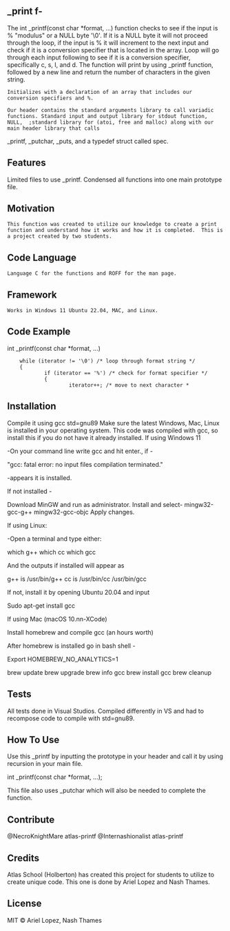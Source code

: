 ## _print f- 

The int _printf(const char *format, ...) function checks to see if the input is  % "modulus" or a NULL byte '\0'. If it is a NULL byte it will not proceed through the loop, if the input is % it will increment to the next input and check if it is a conversion specifier that is located in the array. Loop will go through each input following to see if it is a conversion specifier, specifically c, s, I, and d. The function will print by using _printf function, followed by a new line and return the number of characters in the given string.

	Initializes with a declaration of an array that includes our conversion specifiers and %.

	Our header contains the standard arguments library to call variadic functions. Standard input and output library for stdout function, NULL,  ;standard library for (atoi, free and malloc) along with our main header library that calls  
_printf, _putchar, _puts, and a typedef struct called spec. 

## Features

Limited files to use _printf. Condensed all functions into one main prototype file.

## Motivation

	This function was created to utilize our knowledge to create a print function and understand how it works and how it is completed.  This is a project created by two students.
		
## Code Language

	Language C for the functions and ROFF for the man page.
	
## Framework

	Works in Windows 11 Ubuntu 22.04, MAC, and Linux.
	

## Code Example

 int _printf(const char *format, ...)

        while (iterator != '\0') /* loop through format string */
        {
                if (iterator == '%') /* check for format specifier */
                {
                        iterator++; /* move to next character *

## Installation

Compile it using gcc std=gnu89
Make sure the latest Windows, Mac, Linux is installed in your operating system. This code was compiled with gcc, so install this if you do not have it already installed. If using Windows 11

-On your command line write gcc and hit enter., if -

"gcc: fatal error: no input files
compilation terminated." 

-appears it is installed. 

If not installed -

Download MinGW and run as administrator.
Install and select-
	mingw32-gcc-g++
	mingw32-gcc-objc
Apply changes.

If using Linux:

-Open a terminal and type either:

which g++
which cc
which gcc

And the outputs if installed will appear as 

g++ is /usr/bin/g++
cc is /usr/bin/cc
/usr/bin/gcc

If not, install it by opening Ubuntu 20.04 and input 

Sudo apt-get install gcc

If using Mac (macOS 10.nn-XCode)

Install homebrew and compile gcc (an hours worth)

After homebrew is installed go in bash shell -

Export HOMEBREW_NO_ANALYTICS=1

brew update
brew upgrade
brew info gcc
brew install gcc
brew cleanup


## Tests

All tests done in Visual Studios. Compiled differently in VS and had to recompose code to compile with std=gnu89.

## How To Use

Use this _printf by inputting the prototype in your header and call it by using recursion in your main file. 

int _printf(const char *format, ...);

This file also uses _putchar which will also be needed to complete the function.

## Contribute

@NecroKnightMare atlas-printf
@Internashionalist atlas-printf

## Credits

Atlas School (Holberton) has created this project for students to utilize to create unique code. This one is done by Ariel Lopez and Nash Thames. 

## License

MIT © Ariel Lopez, Nash Thames 
